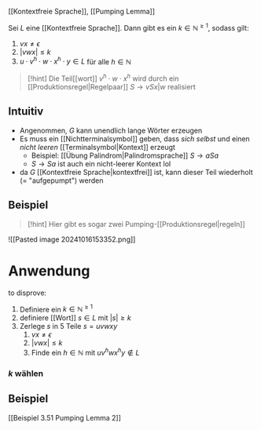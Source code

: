 [[Kontextfreie Sprache]], [[Pumping Lemma]]


Sei $L$ eine [[Kontextfreie Sprache]]. Dann gibt es ein $k \in \mathbb{N}^{\geq 1}$, sodass gilt:
1. $vx \neq \epsilon$
2. $|vwx| \leq k$
3. $u \cdot v^{h}\cdot w \cdot x^{h} \cdot y \in L$ für alle $h \in \mathbb{N}$

> [!hint] Die Teil[[wort]] $v^{h}\cdot w \cdot x^{h}$ wird durch ein [[Produktionsregel|Regelpaar]] $S \rightarrow vSx | w$ realisiert

## Intuitiv
- Angenommen, $G$ kann unendlich lange Wörter erzeugen
- Es muss ein [[Nichtterminalsymbol]] geben, dass _sich selbst_ und einen _nicht leeren_ [[Terminalsymbol|Kontext]] erzeugt
	- Beispiel: [[Übung Palindrom|Palindromsprache]] $S \rightarrow aSa$
	- $S \rightarrow Sa$ ist auch ein nicht-leerer Kontext lol
- da $G$ [[Kontextfreie Sprache|kontextfrei]] ist, kann dieser Teil wiederholt (= "aufgepumpt") werden


## Beispiel
> [!hint] Hier gibt es sogar zwei Pumping-[[Produktionsregel|regeln]]

![[Pasted image 20241016153352.png]]

# Anwendung
to disprove:
1. Definiere ein $k \in \mathbb{N}^{\geq 1}$
2. definiere [[Wort]] $s \in L$ mit $|s| \geq k$
3. Zerlege $s$ in $5$ Teile $s = uvwxy$
	1. $vx \neq \epsilon$
	2. $|vwx| \leq k$
	3. Finde ein $h \in \mathbb{N}$ mit $uv^{h}wx^{h}y \not\in L$ 

### $k$ wählen


## Beispiel
[[Beispiel 3.51 Pumping Lemma 2]]